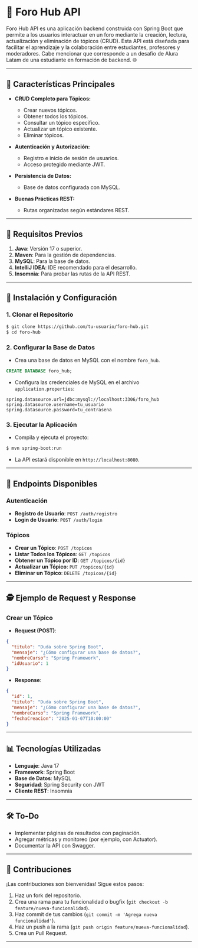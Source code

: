 # 🔗 Foro Hub API

Foro Hub API es una aplicación backend construida con Spring Boot que permite a los usuarios interactuar en un foro mediante la creación, lectura, actualización y eliminación de tópicos (CRUD). Esta API está diseñada para facilitar el aprendizaje y la colaboración entre estudiantes, profesores y moderadores. Cabe mencionar que corresponde a un desafío de Alura Latam de una estudiante en formación de backend. 🌐

---

## 🚀 Características Principales

- **CRUD Completo para Tópicos:**
  - Crear nuevos tópicos.
  - Obtener todos los tópicos.
  - Consultar un tópico específico.
  - Actualizar un tópico existente.
  - Eliminar tópicos.

- **Autenticación y Autorización:**
  - Registro e inicio de sesión de usuarios.
  - Acceso protegido mediante JWT.

- **Persistencia de Datos:**
  - Base de datos configurada con MySQL.

- **Buenas Prácticas REST:**
  - Rutas organizadas según estándares REST.

---

## 📝 Requisitos Previos

1. **Java**: Versión 17 o superior.
2. **Maven**: Para la gestión de dependencias.
3. **MySQL**: Para la base de datos.
4. **IntelliJ IDEA**: IDE recomendado para el desarrollo.
5. **Insomnia**: Para probar las rutas de la API REST.

---

## 🔧 Instalación y Configuración

### **1. Clonar el Repositorio**
```bash
$ git clone https://github.com/tu-usuario/foro-hub.git
$ cd foro-hub
```

### **2. Configurar la Base de Datos**
- Crea una base de datos en MySQL con el nombre `foro_hub`.
```sql
CREATE DATABASE foro_hub;
```

- Configura las credenciales de MySQL en el archivo `application.properties`:
```properties
spring.datasource.url=jdbc:mysql://localhost:3306/foro_hub
spring.datasource.username=tu_usuario
spring.datasource.password=tu_contrasena
```

### **3. Ejecutar la Aplicación**
- Compila y ejecuta el proyecto:
```bash
$ mvn spring-boot:run
```
- La API estará disponible en `http://localhost:8080`.

---

## 🔄 Endpoints Disponibles

### **Autenticación**
- **Registro de Usuario**: `POST /auth/registro`
- **Login de Usuario**: `POST /auth/login`

### **Tópicos**
- **Crear un Tópico**: `POST /topicos`
- **Listar Todos los Tópicos**: `GET /topicos`
- **Obtener un Tópico por ID**: `GET /topicos/{id}`
- **Actualizar un Tópico**: `PUT /topicos/{id}`
- **Eliminar un Tópico**: `DELETE /topicos/{id}`

---

## 🕵️️ Ejemplo de Request y Response

### **Crear un Tópico**
- **Request (POST)**:
```json
{
  "titulo": "Duda sobre Spring Boot",
  "mensaje": "¿Cómo configurar una base de datos?",
  "nombreCurso": "Spring Framework",
  "idUsuario": 1
}
```

- **Response**:
```json
{
  "id": 1,
  "titulo": "Duda sobre Spring Boot",
  "mensaje": "¿Cómo configurar una base de datos?",
  "nombreCurso": "Spring Framework",
  "fechaCreacion": "2025-01-07T10:00:00"
}
```

---

## 📊 Tecnologías Utilizadas

- **Lenguaje**: Java 17
- **Framework**: Spring Boot
- **Base de Datos**: MySQL
- **Seguridad**: Spring Security con JWT
- **Cliente REST**: Insomnia

---

## 🛠️ To-Do

- Implementar páginas de resultados con paginación.
- Agregar métricas y monitoreo (por ejemplo, con Actuator).
- Documentar la API con Swagger.

---

## 🌟 Contribuciones

¡Las contribuciones son bienvenidas! Sigue estos pasos:
1. Haz un fork del repositorio.
2. Crea una rama para tu funcionalidad o bugfix (`git checkout -b feature/nueva-funcionalidad`).
3. Haz commit de tus cambios (`git commit -m 'Agrega nueva funcionalidad'`).
4. Haz un push a la rama (`git push origin feature/nueva-funcionalidad`).
5. Crea un Pull Request.

---

